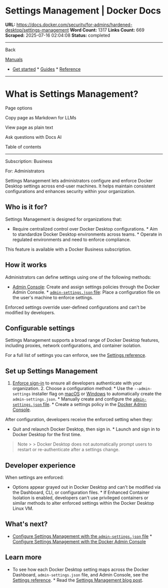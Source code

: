 # Settings Management | Docker Docs

**URL:** https://docs.docker.com/security/for-admins/hardened-desktop/settings-management
**Word Count:** 1317
**Links Count:** 669
**Scraped:** 2025-07-16 02:04:08
**Status:** completed

---

Back

[Manuals](https://docs.docker.com/manuals/)

  * [Get started](https://docs.docker.com/get-started/)   * [Guides](https://docs.docker.com/guides/)   * [Reference](https://docs.docker.com/reference/)

* * *

# What is Settings Management?

Page options

Copy page as Markdown for LLMs

View page as plain text

Ask questions with Docs AI

Table of contents

* * *

Subscription: Business

For: Administrators

Settings Management lets administrators configure and enforce Docker Desktop settings across end-user machines. It helps maintain consistent configurations and enhances security within your organization.

## Who is it for?

Settings Management is designed for organizations that:

  * Require centralized control over Docker Desktop configurations.   * Aim to standardize Docker Desktop environments across teams.   * Operate in regulated environments and need to enforce compliance.

This feature is available with a Docker Business subscription.

## How it works

Administrators can define settings using one of the following methods:

  * [Admin Console](https://docs.docker.com/enterprise/security/hardened-desktop/settings-management/configure-admin-console/): Create and assign settings policies through the Docker Admin Console.   * [`admin-settings.json` file](https://docs.docker.com/enterprise/security/hardened-desktop/settings-management/configure-json-file/): Place a configuration file on the user's machine to enforce settings.

Enforced settings override user-defined configurations and can't be modified by developers.

## Configurable settings

Settings Management supports a broad range of Docker Desktop features, including proxies, network configurations, and container isolation.

For a full list of settings you can enforce, see the [Settings reference](https://docs.docker.com/enterprise/security/hardened-desktop/settings-management/settings-reference/).

## Set up Settings Management

  1. [Enforce sign-in](https://docs.docker.com/enterprise/security/enforce-sign-in/) to ensure all developers authenticate with your organization.   2. Choose a configuration method:      * Use the `--admin-settings` installer flag on [macOS](https://docs.docker.com/desktop/setup/install/mac-install/#install-from-the-command-line) or [Windows](https://docs.docker.com/desktop/setup/install/windows-install/#install-from-the-command-line) to automatically create the `admin-settings.json`.      * Manually create and configure the [`admin-settings.json` file](https://docs.docker.com/enterprise/security/hardened-desktop/settings-management/configure-json-file/).      * Create a settings policy in the [Docker Admin Console](https://docs.docker.com/enterprise/security/hardened-desktop/settings-management/configure-admin-console/).

After configuration, developers receive the enforced setting when they:

  * Quit and relaunch Docker Desktop, then sign in.   * Launch and sign in to Docker Desktop for the first time.

> Note >  > Docker Desktop does not automatically prompt users to restart or re-authenticate after a settings change.

## Developer experience

When settings are enforced:

  * Options appear grayed out in Docker Desktop and can't be modified via the Dashboard, CLI, or configuration files.   * If Enhanced Container Isolation is enabled, developers can't use privileged containers or similar methods to alter enforced settings within the Docker Desktop Linux VM.

## What's next?

  * [Configure Settings Management with the `admin-settings.json` file](https://docs.docker.com/enterprise/security/hardened-desktop/settings-management/configure-json-file/)   * [Configure Settings Management with the Docker Admin Console](https://docs.docker.com/enterprise/security/hardened-desktop/settings-management/configure-admin-console/)

## Learn more

  * To see how each Docker Desktop setting maps across the Docker Dashboard, `admin-settings.json` file, and Admin Console, see the [Settings reference](https://docs.docker.com/enterprise/security/hardened-desktop/settings-management/settings-reference/).   * Read the [Settings Management blog post](https://www.docker.com/blog/settings-management-for-docker-desktop-now-generally-available-in-the-admin-console/).